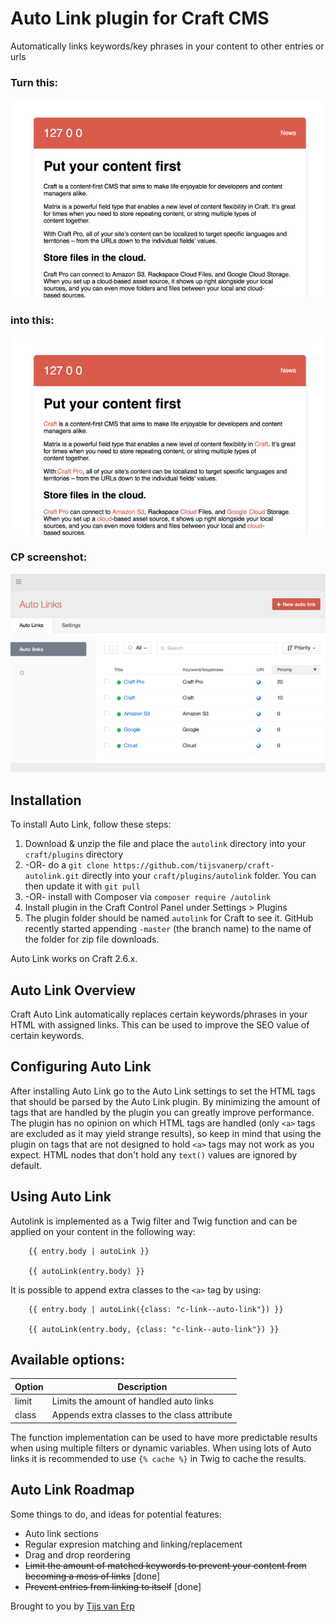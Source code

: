# Auto Link plugin for Craft CMS

Automatically links keywords/key phrases in your content to other entries or urls
### Turn this:
![Without links](https://raw.githubusercontent.com/tijsvanerp/craft-autolink/master/resources/screenshots/screen2.png)
### into this:
![With links](https://raw.githubusercontent.com/tijsvanerp/craft-autolink/master/resources/screenshots/screen3.png)
### CP screenshot:
![CP](https://raw.githubusercontent.com/tijsvanerp/craft-autolink/master/resources/screenshots/screen1.png)

## Installation

To install Auto Link, follow these steps:

1. Download & unzip the file and place the `autolink` directory into your `craft/plugins` directory
2.  -OR- do a `git clone https://github.com/tijsvanerp/craft-autolink.git` directly into your `craft/plugins/autolink` folder.  You can then update it with `git pull`
3.  -OR- install with Composer via `composer require /autolink`
4. Install plugin in the Craft Control Panel under Settings > Plugins
5. The plugin folder should be named `autolink` for Craft to see it.  GitHub recently started appending `-master` (the branch name) to the name of the folder for zip file downloads.

Auto Link works on Craft 2.6.x.

## Auto Link Overview

Craft Auto Link automatically replaces certain keywords/phrases in your HTML with assigned links. This can be used to improve the SEO value of certain keywords.

## Configuring Auto Link
After installing Auto Link go to the Auto Link settings to set the HTML tags that should be parsed by the Auto Link plugin. By minimizing the amount of tags that are handled by the plugin you can greatly improve performance. The plugin has no opinion on which HTML tags are handled (only `<a>` tags are excluded as it may yield strange results), so keep in mind that using the plugin on tags that are not designed to hold `<a>` tags may not work as you expect. HTML nodes that don't hold any `text()` values are ignored by default.
## Using Auto Link

Autolink is implemented as a Twig filter and Twig function and can be applied on your content in the following way:
```twig
    {{ entry.body | autoLink }}

    {{ autoLink(entry.body) }}
```
It is possible to append extra classes to the `<a>` tag by using:
```twig
    {{ entry.body | autoLink({class: "c-link--auto-link"}) }}

    {{ autoLink(entry.body, {class: "c-link--auto-link"}) }}
```

## Available options:
| Option | Description                                  |
|--------|----------------------------------------------|
| limit  | Limits the amount of handled auto links      |
| class  | Appends extra classes to the class attribute |

The function implementation can be used to have more predictable results when using multiple filters or dynamic variables.
When using lots of Auto links it is recommended to use `{% cache %}` in Twig to cache the results.

## Auto Link Roadmap

Some things to do, and ideas for potential features:
* Auto link sections
* Regular expresion matching and linking/replacement
* Drag and drop reordering
* ~~Limit the amount of matched keywords to prevent your content from becoming a mess of links~~ [done]
* ~~Prevent entries from linking to itself~~ [done]

Brought to you by [Tijs van Erp](https://github.com/tijsvanerp)
